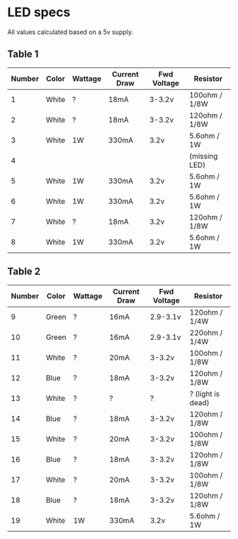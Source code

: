 LED specs
===

All values calculated based on a 5v supply.

Table 1
---

Number | Color | Wattage | Current Draw | Fwd Voltage    | Resistor
------ | ----- | ------- | ------------ | -------------- | -------------
1      | White | ?       | 18mA         | 3-3.2v         | 100ohm / 1/8W
2      | White | ?       | 18mA         | 3-3.2v         | 120ohm / 1/8W
3      | White | 1W      | 330mA        | 3.2v           | 5.6ohm / 1W
4      |       |         |              |                | (missing LED)
5      | White | 1W      | 330mA        | 3.2v           | 5.6ohm / 1W
6      | White | 1W      | 330mA        | 3.2v           | 5.6ohm / 1W
7      | White | ?       | 18mA         | 3.2v           | 120ohm / 1/8W
8      | White | 1W      | 330mA        | 3.2v           | 5.6ohm / 1W

Table 2
---

Number | Color | Wattage | Current Draw | Fwd Voltage    | Resistor
------ | ----- | ------- | ------------ | -------------- | -------------
9      | Green | ?       | 16mA         | 2.9-3.1v       | 120ohm / 1/4W
10     | Green | ?       | 16mA         | 2.9-3.1v       | 220ohm / 1/4W
11     | White | ?       | 20mA         | 3-3.2v         | 100ohm / 1/8W
12     | Blue  | ?       | 18mA         | 3-3.2v         | 120ohm / 1/8W
13     | White | ?       | ?            | ?              | ? (light is dead)
14     | Blue  | ?       | 18mA         | 3-3.2v         | 120ohm / 1/8W
15     | White | ?       | 20mA         | 3-3.2v         | 100ohm / 1/8W
16     | Blue  | ?       | 18mA         | 3-3.2v         | 120ohm / 1/8W 
17     | White | ?       | 20mA         | 3-3.2v         | 100ohm / 1/8W 
18     | Blue  | ?       | 18mA         | 3-3.2v         | 120ohm / 1/8W 
19     | White | 1W      | 330mA        | 3.2v           | 5.6ohm / 1W
